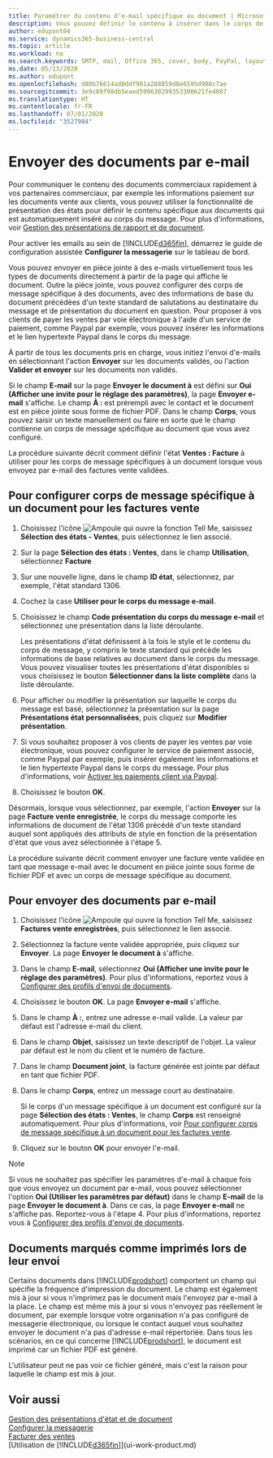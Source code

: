 ```yaml
---
title: Paramétrer du contenu d'e-mail spécifique au document | Microsoft Docs
description: Vous pouvez définir le contenu à insérer dans le corps de l'e-mail, par exemple, un lien Paypal. Vous pouvez également joindre des documents aux e-mails.
author: edupont04
ms.service: dynamics365-business-central
ms.topic: article
ms.workload: na
ms.search.keywords: SMTP, mail, Office 365, cover, body, PayPal, layout
ms.date: 05/13/2020
ms.author: edupont
ms.openlocfilehash: d80b76614ad0ddf901a288859d8e6595d908c7ae
ms.sourcegitcommit: 3e9c89f90db5eaed599630299353300621fe4007
ms.translationtype: HT
ms.contentlocale: fr-FR
ms.lasthandoff: 07/01/2020
ms.locfileid: "3527984"
---
```

# <a name="send-documents-by-email"></a>Envoyer des documents par e-mail

Pour communiquer le contenu des documents commerciaux rapidement à vos partenaires commerciaux, par exemple les informations paiement sur les documents vente aux clients, vous pouvez utiliser la fonctionnalité de présentation des états pour définir le contenu spécifique aux documents qui est automatiquement inséré au corps du message. Pour plus d'informations, voir [Gestion des présentations de rapport et de document](ui-manage-report-layouts.md).

Pour activer les emails au sein de [!INCLUDE[d365fin](includes/d365fin_md.md)], démarrez le guide de configuration assistée **Configurer la messagerie** sur le tableau de bord.

Vous pouvez envoyer en pièce jointe à des e-mails virtuellement tous les types de documents directement à partir de la page qui affiche le document. Outre la pièce jointe, vous pouvez configurer des corps de message spécifique à des documents, avec des informations de base du document précédées d'un texte standard de salutations au destinataire du message et de présentation du document en question. Pour proposer à vos clients de payer les ventes par voie électronique à l'aide d'un service de paiement, comme Paypal par exemple, vous pouvez insérer les informations et le lien hypertexte Paypal dans le corps du message.

À partir de tous les documents pris en charge, vous initiez l'envoi d'e-mails en sélectionnant l'action **Envoyer** sur les documents validés, ou l'action **Valider et envoyer** sur les documents non validés.

Si le champ **E-mail** sur la page **Envoyer le document à** est défini sur **Oui (Afficher une invite pour le réglage des paramètres)**, la page **Envoyer e-mail** s'affiche. Le champ **À :** est prérempli avec le contact et le document est en pièce jointe sous forme de fichier PDF. Dans le champ **Corps**, vous pouvez saisir un texte manuellement ou faire en sorte que le champ contienne un corps de message spécifique au document que vous avez configuré.

La procédure suivante décrit comment définir l'état **Ventes : Facture** à utiliser pour les corps de message spécifiques à un document lorsque vous envoyez par e-mail des factures vente validées.

## <a name="to-set-up-a-document-specific-email-body-for-sales-invoices"></a>Pour configurer corps de message spécifique à un document pour les factures vente

1. Choisissez l'icône ![Ampoule qui ouvre la fonction Tell Me](media/ui-search/search_small.png "Dites-moi ce que vous voulez faire"), saisissez **Sélection des états - Ventes**, puis sélectionnez le lien associé.
2. Sur la page **Sélection des états : Ventes**, dans le champ **Utilisation**, sélectionnez **Facture**
3. Sur une nouvelle ligne, dans le champ **ID état**, sélectionnez, par exemple, l'état standard 1306.
4. Cochez la case **Utiliser pour le corps du message e-mail**.
5. Choisissez le champ **Code présentation du corps du message e-mail** et sélectionnez une présentation dans la liste déroulante.

    Les présentations d'état définissent à la fois le style et le contenu du corps de message, y compris le texte standard qui précède les informations de base relatives au document dans le corps du message. Vous pouvez visualiser toutes les présentations d'état disponibles si vous choisissez le bouton **Sélectionner dans la liste complète** dans la liste déroulante.
6. Pour afficher ou modifier la présentation sur laquelle le corps du message est basé, sélectionnez la présentation sur la page **Présentations état personnalisées**, puis cliquez sur **Modifier présentation**.
7. Si vous souhaitez proposer à vos clients de payer les ventes par voie électronique, vous pouvez configurer le service de paiement associé, comme Paypal par exemple, puis insérer également les informations et le lien hypertexte Paypal dans le corps du message. Pour plus d'informations, voir [Activer les paiements client via Paypal](sales-how-enable-payment-service-extensions.md).
8. Choisissez le bouton **OK**.

Désormais, lorsque vous sélectionnez, par exemple, l'action **Envoyer** sur la page **Facture vente enregistrée**, le corps du message comporte les informations de document de l'état 1306 précédé d'un texte standard auquel sont appliqués des attributs de style en fonction de la présentation d'état que vous avez sélectionnée à l'étape 5.

La procédure suivante décrit comment envoyer une facture vente validée en tant que message e-mail avec le document en pièce jointe sous forme de fichier PDF et avec un corps de message spécifique au document.

## <a name="to-send-documents-by-email"></a>Pour envoyer des documents par e-mail

1. Choisissez l'icône ![Ampoule qui ouvre la fonction Tell Me](media/ui-search/search_small.png "Dites-moi ce que vous voulez faire"), saisissez **Factures vente enregistrées**, puis sélectionnez le lien associé.
2. Sélectionnez la facture vente validée appropriée, puis cliquez sur **Envoyer**. La page **Envoyer le document à** s'affiche.
3. Dans le champ **E-mail**, sélectionnez **Oui (Afficher une invite pour le réglage des paramètres)**. Pour plus d'informations, reportez vous à [Configurer des profils d'envoi de documents](sales-how-setup-document-send-profiles.md).
4. Choisissez le bouton **OK**. La page **Envoyer e-mail** s'affiche.
5. Dans le champ **À :**, entrez une adresse e-mail valide. La valeur par défaut est l'adresse e-mail du client.
6. Dans le champ **Objet**, saisissez un texte descriptif de l'objet. La valeur par défaut est le nom du client et le numéro de facture.
7. Dans le champ **Document joint**, la facture générée est jointe par défaut en tant que fichier PDF.
8. Dans le champ **Corps**, entrez un message court au destinataire.

    Si le corps d'un message spécifique à un document est configuré sur la page **Sélection des états : Ventes**, le champ **Corps** est renseigné automatiquement. Pour plus d'informations, voir [Pour configurer corps de message spécifique à un document pour les factures vente](ui-how-send-documents-email.md#to-set-up-a-document-specific-email-body-for-sales-invoices).
9. Cliquez sur le bouton **OK** pour envoyer l'e-mail.

> [!NOTE]  
> Si vous ne souhaitez pas spécifier les paramètres d'e-mail à chaque fois que vous envoyez un document par e-mail, vous pouvez sélectionner l'option **Oui (Utiliser les paramètres par défaut)** dans le champ **E-mail** de la page **Envoyer le document à**. Dans ce cas, la page **Envoyer e-mail** ne s'affiche pas. Reportez-vous à l'étape 4. Pour plus d'informations, reportez vous à [Configurer des profils d'envoi de documents](sales-how-setup-document-send-profiles.md).  

## <a name="documents-marked-as-printed-when-they-are-sent"></a>Documents marqués comme imprimés lors de leur envoi

Certains documents dans [!INCLUDE[prodshort](includes/prodshort.md)] comportent un champ qui spécifie la fréquence d'impression du document. Le champ est également mis à jour si vous n'imprimez pas le document mais l'envoyez par e-mail à la place. Le champ est même mis à jour si vous n'envoyez pas réellement le document, par exemple lorsque votre organisation n'a pas configuré de messagerie électronique, ou lorsque le contact auquel vous souhaitez envoyer le document n'a pas d'adresse e-mail répertoriée. Dans tous les scénarios, en ce qui concerne [!INCLUDE[prodshort](includes/prodshort.md)], le document est imprimé car un fichier PDF est généré.  

L'utilisateur peut ne pas voir ce fichier généré, mais c'est la raison pour laquelle le champ est mis à jour.

## <a name="see-also"></a>Voir aussi

[Gestion des présentations d'état et de document](ui-manage-report-layouts.md)  
[Configurer la messagerie](admin-how-setup-email.md)  
[Facturer des ventes](sales-how-invoice-sales.md)  
[Utilisation de [!INCLUDE[d365fin](includes/d365fin_md.md)]](ui-work-product.md)
